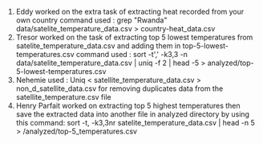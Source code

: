 1. Eddy worked on the extra task of extracting heat recorded from your own country
command used : grep "Rwanda" data/satelite_temperature_data.csv > country-heat_data.csv
2. Tresor worked on the task of extracting top 5 lowest temperatures from satelite_temperature_data.csv and adding them in top-5-lowest-temperatures.csv
command used : sort -t',' -k3,3 -n data/satelite_temperature_data.csv | uniq -f 2 | head -5 > analyzed/top-5-lowest-temperatures.csv
3. Nehemie used : Uniq < satellite_temperature_data.csv > non_d_satellite_data.csv for removing duplicates data from the satellite_temperature.csv file
4. Henry Parfait worked on extracting top 5 highest temperatures then save the extracted data into another file in analyzed directory by using this command: sort -t, -k3,3nr satelite_temperature_data.csv | head -n 5 > /analyzed/top-5_temperatures.csv
